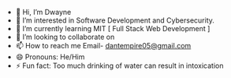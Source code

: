 - 👋 Hi, I’m Dwayne
- 👀 I’m interested in Software Development and Cybersecurity.
- 🌱 I’m currently learning MIT [ Full Stack Web Development ]
- 💞️ I’m looking to collaborate on 
- 📫 How to reach me Email- dantempire05@gmail.com
- 😄 Pronouns: He/Him
- ⚡ Fun fact: Too much drinking of water can result in intoxication 

<!---
Dwayne-Mwangi/Dwayne-Mwangi is a ✨ special ✨ repository because its `README.md` (this file) appears on your GitHub profile.
You can click the Preview link to take a look at your changes.
--->
